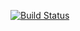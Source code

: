 [![Build Status](https://travis-ci.org/mitchmacF/MyFirstExample.svg?branch=master)](https://travis-ci.org/mitchmacF/MyFirstExample)

